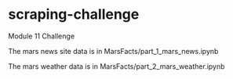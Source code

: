 # scraping-challenge
Module 11 Challenge

The mars news site data is in MarsFacts/part_1_mars_news.ipynb

The mars weather data is in MarsFacts/part_2_mars_weather.ipynb